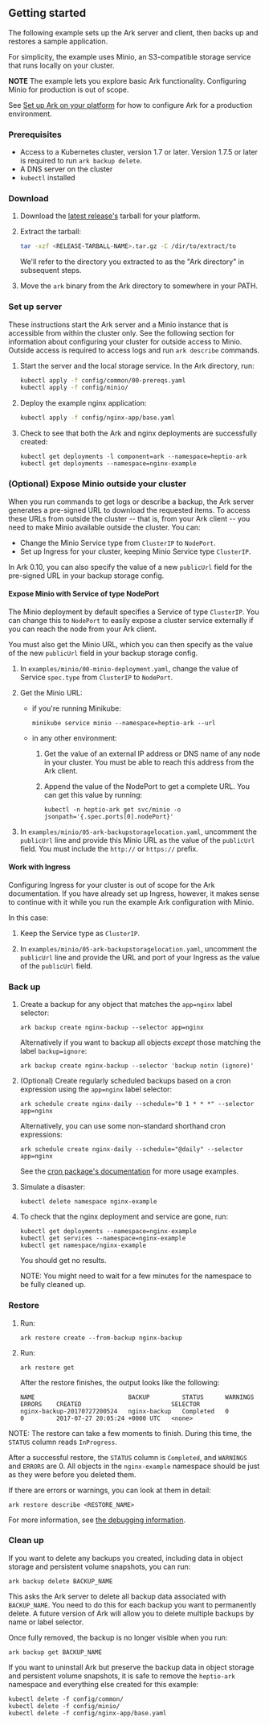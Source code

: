 ## Getting started

The following example sets up the Ark server and client, then backs up and restores a sample application.

For simplicity, the example uses Minio, an S3-compatible storage service that runs locally on your cluster.

**NOTE** The example lets you explore basic Ark functionality. Configuring Minio for production is out of scope.

See [Set up Ark on your platform][3] for how to configure Ark for a production environment.

### Prerequisites

* Access to a Kubernetes cluster, version 1.7 or later. Version 1.7.5 or later is required to run `ark backup delete`.
* A DNS server on the cluster
* `kubectl` installed

### Download

1. Download the [latest release's][26] tarball for your platform.

1. Extract the tarball:
    ```bash
    tar -xzf <RELEASE-TARBALL-NAME>.tar.gz -C /dir/to/extract/to 
    ```
    We'll refer to the directory you extracted to as the "Ark directory" in subsequent steps.

1. Move the `ark` binary from the Ark directory to somewhere in your PATH.

### Set up server

These instructions start the Ark server and a Minio instance that is accessible from within the cluster only. See the following section for information about configuring your cluster for outside access to Minio. Outside access is required to access logs and run `ark describe` commands.

1.  Start the server and the local storage service. In the Ark directory, run:

    ```bash
    kubectl apply -f config/common/00-prereqs.yaml
    kubectl apply -f config/minio/
    ```

1. Deploy the example nginx application:

    ```bash
    kubectl apply -f config/nginx-app/base.yaml
    ```

1. Check to see that both the Ark and nginx deployments are successfully created:

    ```
    kubectl get deployments -l component=ark --namespace=heptio-ark
    kubectl get deployments --namespace=nginx-example
    ```

### (Optional) Expose Minio outside your cluster

When you run commands to get logs or describe a backup, the Ark server generates a pre-signed URL to download the requested items. To access these URLs from outside the cluster -- that is, from your Ark client -- you need to make Minio available outside the cluster. You can:

- Change the Minio Service type from `ClusterIP` to `NodePort`.
- Set up Ingress for your cluster, keeping Minio Service type `ClusterIP`.

In Ark 0.10, you can also specify the value of a new `publicUrl` field for the pre-signed URL in your backup storage config.

#### Expose Minio with Service of type NodePort

The Minio deployment by default specifies a Service of type `ClusterIP`. You can change this to `NodePort` to easily expose a cluster service externally if you can reach the node from your Ark client.

You must also get the Minio URL, which you can then specify as the value of the new `publicUrl` field in your backup storage config.

1.  In `examples/minio/00-minio-deployment.yaml`, change the value of Service `spec.type` from `ClusterIP` to `NodePort`.

1.  Get the Minio URL:

    - if you're running Minikube:

      ```shell
      minikube service minio --namespace=heptio-ark --url
      ```

    - in any other environment:

      1.  Get the value of an external IP address or DNS name of any node in your cluster. You must be able to reach this address from the Ark client.

      1.  Append the value of the NodePort to get a complete URL. You can get this value by running:

          ```shell
          kubectl -n heptio-ark get svc/minio -o jsonpath='{.spec.ports[0].nodePort}'
          ```

1.  In `examples/minio/05-ark-backupstoragelocation.yaml`, uncomment the `publicUrl` line and provide this Minio URL as the value of the `publicUrl` field. You must include the `http://` or `https://` prefix.

#### Work with Ingress

Configuring Ingress for your cluster is out of scope for the Ark documentation. If you have already set up Ingress, however, it makes sense to continue with it while you run the example Ark configuration with Minio.

In this case: 

1.  Keep the Service type as `ClusterIP`.

1.  In `examples/minio/05-ark-backupstoragelocation.yaml`, uncomment the `publicUrl` line and provide the URL and port of your Ingress as the value of the `publicUrl` field.

### Back up

1. Create a backup for any object that matches the `app=nginx` label selector:

    ```
    ark backup create nginx-backup --selector app=nginx
    ```

   Alternatively if you want to backup all objects *except* those matching the label `backup=ignore`:

   ```
   ark backup create nginx-backup --selector 'backup notin (ignore)'
   ```

1. (Optional) Create regularly scheduled backups based on a cron expression using the `app=nginx` label selector:

    ```
    ark schedule create nginx-daily --schedule="0 1 * * *" --selector app=nginx
    ```

    Alternatively, you can use some non-standard shorthand cron expressions:

    ```
    ark schedule create nginx-daily --schedule="@daily" --selector app=nginx
    ```

    See the [cron package's documentation][30] for more usage examples.

1. Simulate a disaster:

    ```
    kubectl delete namespace nginx-example
    ```

1. To check that the nginx deployment and service are gone, run:

    ```
    kubectl get deployments --namespace=nginx-example
    kubectl get services --namespace=nginx-example
    kubectl get namespace/nginx-example
    ```

    You should get no results.
    
    NOTE: You might need to wait for a few minutes for the namespace to be fully cleaned up.

### Restore

1. Run:

    ```
    ark restore create --from-backup nginx-backup
    ```

1. Run:

    ```
    ark restore get
    ```

    After the restore finishes, the output looks like the following:

    ```
    NAME                          BACKUP         STATUS      WARNINGS   ERRORS    CREATED                         SELECTOR
    nginx-backup-20170727200524   nginx-backup   Completed   0          0         2017-07-27 20:05:24 +0000 UTC   <none>
    ```

NOTE: The restore can take a few moments to finish. During this time, the `STATUS` column reads `InProgress`.

After a successful restore, the `STATUS` column is `Completed`, and `WARNINGS` and `ERRORS` are 0. All objects in the `nginx-example` namespace should be just as they were before you deleted them.

If there are errors or warnings, you can look at them in detail:

```
ark restore describe <RESTORE_NAME>
```

For more information, see [the debugging information][18].

### Clean up

If you want to delete any backups you created, including data in object storage and persistent
volume snapshots, you can run:

```
ark backup delete BACKUP_NAME
```

This asks the Ark server to delete all backup data associated with `BACKUP_NAME`.  You need to do
this for each backup you want to permanently delete. A future version of Ark will allow you to
delete multiple backups by name or label selector.

Once fully removed, the backup is no longer visible when you run:

```
ark backup get BACKUP_NAME
```

If you want to uninstall Ark but preserve the backup data in object storage and persistent volume
snapshots, it is safe to remove the `heptio-ark` namespace and everything else created for this
example:

```
kubectl delete -f config/common/
kubectl delete -f config/minio/
kubectl delete -f config/nginx-app/base.yaml
```

[3]: install-overview.md
[18]: debugging-restores.md
[26]: https://github.com/heptio/ark/releases
[30]: https://godoc.org/github.com/robfig/cron
